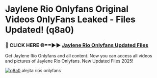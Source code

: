 # Jaylene Rio Onlyfans Original Videos 0nlyFans Leaked - Files Updated! (q8a0)

<h3>🔴 CLICK HERE 🌐==►► <a href="https://tinyurl.com/ms9xzufz" rel="nofollow">Jaylene Rio Onlyfans Updated Files</a></h3>

Get Jaylene Rio Onlyfans and all content. Now you can access all videos and pictures of Jaylene Rio Onlyfans. New Updated Files 2025!

[![q8a0](https://i.imgur.com/ppqm5kG.gif)](https://tinyurl.com/ms9xzufz)
alejita rios onlyfans